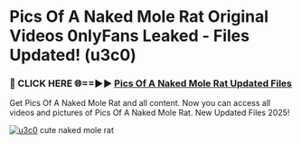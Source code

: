 # Pics Of A Naked Mole Rat Original Videos 0nlyFans Leaked - Files Updated! (u3c0)

<h3>🔴 CLICK HERE 🌐==►► <a href="https://tinyurl.com/yckcrads" rel="nofollow">Pics Of A Naked Mole Rat Updated Files</a></h3>

Get Pics Of A Naked Mole Rat and all content. Now you can access all videos and pictures of Pics Of A Naked Mole Rat. New Updated Files 2025!

[![u3c0](https://i.imgur.com/hpKpOFt.gif)](https://tinyurl.com/yckcrads)
cute naked mole rat